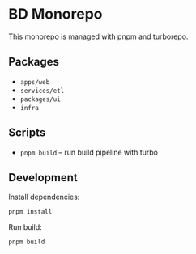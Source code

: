 # BD Monorepo

This monorepo is managed with pnpm and turborepo.

## Packages

- `apps/web`
- `services/etl`
- `packages/ui`
- `infra`

## Scripts

- `pnpm build` – run build pipeline with turbo

## Development

Install dependencies:

```sh
pnpm install
```

Run build:

```sh
pnpm build
```
